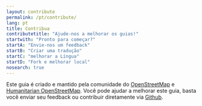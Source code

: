 ```yaml
---
layout: contribute
permalink: /pt/contribute/
lang: pt
title: Contribua
contributetitle: "Ajude-nos a melhorar os guias!"
startwith: "Pronto para começar?"
startA: "Envie-nos um feedback"
startB: "Criar uma tradução"
startC: "melhorar a Língua"
startD: "Fork e melhorar local"
nosearch: true
---
```

Este guia é criado e mantido pela comunidade do [OpenStreetMap](https://www.openstreetmap.org/) e [Humanitarian OpenStreetMap](http://hotosm.org/). Você pode ajudar a melhorar este guia, basta você enviar seu feedback ou contribuir diretamente via [Github](http://github.com/hotosm/learnosm).
